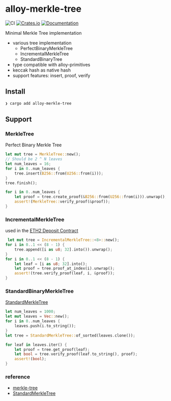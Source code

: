 # alloy-merkle-tree

![CI](https://img.shields.io/github/actions/workflow/status/rkdud007/alloy-merkle-tree/ci.yml?style=flat-square&logo=githubactions&logoColor=white&label=CI)
[![Crates.io](https://img.shields.io/crates/v/alloy-merkle-tree?style=flat-square&logo=lootcrate)](https://crates.io/crates/alloy-merkle-tree)
[![Documentation](https://img.shields.io/docsrs/alloy-merkle-tree)](https://docs.rs/alloy-merkle-tree)

Minimal Merkle Tree implementation

- various tree implementation
  - PerfectBinaryMerkleTree
  - IncrementalMerkleTree
  - StandardBinaryTree
- type compatible with alloy-primitives
- keccak hash as native hash
- support features: insert, proof, verify

## Install

```bash
❯ cargo add alloy-merkle-tree
```

## Support

### MerkleTree

Perfect Binary Merkle Tree

```rust
let mut tree = MerkleTree::new();
// Should be 2 ^ N leaves
let num_leaves = 16;
for i in 0..num_leaves {
    tree.insert(B256::from(U256::from(i)));
}
tree.finish();

for i in 0..num_leaves {
    let proof = tree.create_proof(&B256::from(U256::from(i))).unwrap();
    assert!(MerkleTree::verify_proof(&proof));
}
```

### IncrementalMerkleTree

used in the [ETH2 Deposit Contract](https://etherscan.io/address/0x00000000219ab540356cbb839cbe05303d7705fa)

```rust
 let mut tree = IncrementalMerkleTree::<8>::new();
for i in 0..1 << (8 - 1) {
    tree.append([i as u8; 32].into()).unwrap();
}
for i in 0..1 << (8 - 1) {
    let leaf = [i as u8; 32].into();
    let proof = tree.proof_at_index(i).unwrap();
    assert!(tree.verify_proof(leaf, i, &proof));
}
```

### StandardBinaryMerkleTree

[StandardMerkleTree](https://github.com/OpenZeppelin/merkle-tree)

```rust
let num_leaves = 1000;
let mut leaves = Vec::new();
for i in 0..num_leaves {
    leaves.push(i.to_string());
}
let tree = StandardMerkleTree::of_sorted(leaves.clone());

for leaf in leaves.iter() {
    let proof = tree.get_proof(leaf);
    let bool = tree.verify_proof(leaf.to_string(), proof);
    assert!(bool);
}

```

### reference

- [merkle-tree](https://github.com/personaelabs/merkle-tree)
- [StandardMerkleTree](https://github.com/OpenZeppelin/merkle-tree)
